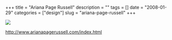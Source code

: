 +++
title = "Ariana Page Russell"
description = ""
tags = []
date = "2008-01-29"
categories = ["design"]
slug = "ariana-page-russell"
+++


 

  <div id="screens-thumbs" class="clearfix">
    <div class="txt-center" id="design-submission"><a href="http://www.arianapagerussell.com/index.html"><img id='bluga-thumbnail-1041' class='bluga-thumbnail large' src='/media/bluga/
wt47f281d4d475e_0.jpg'/></a></div>  
  </div>   
<p><a href="http://www.arianapagerussell.com/index.html">http://www.arianapagerussell.com/index.html</a></p>




